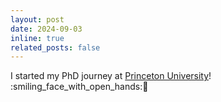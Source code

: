 ```yaml
---
layout: post
date: 2024-09-03
inline: true
related_posts: false
---
```


I started my PhD journey at <a href="https://www.princeton.edu/">Princeton University</a>! :smiling_face_with_open_hands::tada: